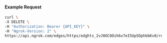 <!-- Code generated for API Clients. DO NOT EDIT. -->

#### Example Request

```bash
curl \
-X DELETE \
-H "Authorization: Bearer {API_KEY}" \
-H "Ngrok-Version: 2" \
https://api.ngrok.com/edges/https/edghts_2vJ0OC8Oih6x7eI5Up5DphbbKv0/routes/edghtsrt_2vJ0OBmFz5WO7Cdmb1AlehK0i5e/request_headers
```
